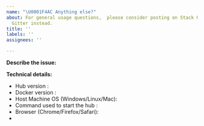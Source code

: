 ```yaml
---
name: "\U0001F4AC Anything else?"
about: For general usage questions,  please consider posting on Stack Overflow or
  Gitter instead.
title: ''
labels: ''
assignees: ''

---
```


<!--
Please keep in mind that the GitHub issue tracker is mostly intended for bug reports, feature requests, deployment problems, or other enhancements.

For general usage questions, please consider posting on Stack Overflow or Gitter instead. You can find the links for all our support channels here: https://github.com/khulnasoft/ml-recipes#support
-->

**Describe the issue:**

<!-- Describe your issue, but please be descriptive! Include screenshots, logs, code or other info to help explain your problem -->

**Technical details:**

- Hub version <!-- Docker image label -->: 
- Docker version <!-- run `docker version` on host machine -->: 
- Host Machine OS (Windows/Linux/Mac): 
- Command used to start the hub <!-- e.g. `docker run ...` -->:
- Browser (Chrome/Firefox/Safari): 
- 